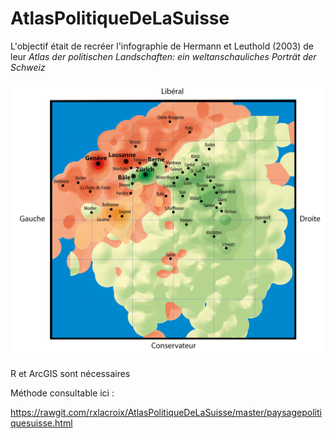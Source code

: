 # AtlasPolitiqueDeLaSuisse

L'objectif était de recréer l'infographie de Hermann et Leuthold (2003) de leur *Atlas der politischen Landschaften: ein weltanschauliches Porträt der Schweiz*


![alt text](https://github.com/rxlacroix/AtlasPolitiqueDeLaSuisse/blob/master/scores.png?raw=true)


R et ArcGIS sont nécessaires


Méthode consultable ici :

https://rawgit.com/rxlacroix/AtlasPolitiqueDeLaSuisse/master/paysagepolitiquesuisse.html
